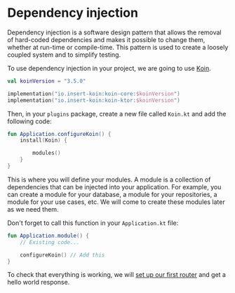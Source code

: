 # Dependency injection

Dependency injection is a software design pattern that allows the removal of hard-coded dependencies and makes it
possible to change them, whether at run-time or compile-time. This pattern is used to create a loosely coupled system
and to simplify testing.

To use dependency injection in your project, we are going to use [Koin](https://insert-koin.io/).

```kotlin
val koinVersion = "3.5.0"

implementation("io.insert-koin:koin-core:$koinVersion")
implementation("io.insert-koin:koin-ktor:$koinVersion")
```

Then, in your `plugins` package, create a new file called `Koin.kt` and add the following code:

```kotlin
fun Application.configureKoin() {
    install(Koin) {

        modules()
    }
}
```

This is where you will define your modules. A module is a collection of dependencies that can be injected into your
application. For example, you can create a module for your database, a module for your repositories, a module for your
use cases, etc. We will come to create these modules later as we need them.

Don't forget to call this function in your `Application.kt` file:

```kotlin
fun Application.module() {
    // Existing code...

    configureKoin() // Add this
}
```

To check that everything is working, we will [set up our first router](example-router.md) and get a hello world
response.
